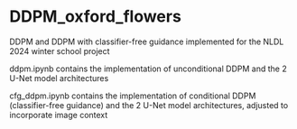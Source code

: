 # DDPM_oxford_flowers
DDPM and DDPM with classifier-free guidance implemented for the NLDL 2024 winter school project

ddpm.ipynb contains the implementation of unconditional DDPM and the 2 U-Net model architectures

cfg_ddpm.ipynb contains the implementation of conditional DDPM (classifier-free guidance) and the 2 U-Net model architectures, adjusted to incorporate image context
